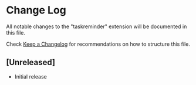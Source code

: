 # Change Log

All notable changes to the "taskreminder" extension will be documented in this file.

Check [Keep a Changelog](http://keepachangelog.com/) for recommendations on how to structure this file.

## [Unreleased]

- Initial release